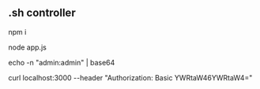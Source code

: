 ## .sh controller

npm i

node app.js

echo -n "admin:admin" | base64

curl localhost:3000 --header "Authorization: Basic YWRtaW46YWRtaW4="